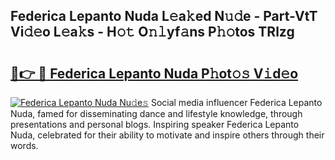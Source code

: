## Federica Lepanto Nuda L𝚎a𝚔ed N𝚞𝚍e - Part-VtT Vi𝚍𝚎o L𝚎a𝚔s - H𝚘𝚝 O𝚗𝚕yf𝚊ns P𝚑𝚘tos TRlzg

# <h2><a href="http://kf7qsp8.oniu.top/?m=Federica+Lepanto+Nuda">🔗👉 🔴 Federica Lepanto Nuda P𝚑ot𝚘𝚜 V𝚒d𝚎o</a></h2>

[![Federica Lepanto Nuda Nu𝚍e𝚜](https://i.imgur.com/0qMVB7G.gif)](http://kf7qsp8.oniu.top/?m=Federica+Lepanto+Nuda)
Social media influencer Federica Lepanto Nuda, famed for disseminating dance and lifestyle knowledge, through presentations and personal blogs. Inspiring speaker Federica Lepanto Nuda, celebrated for their ability to motivate and inspire others through their words.  
